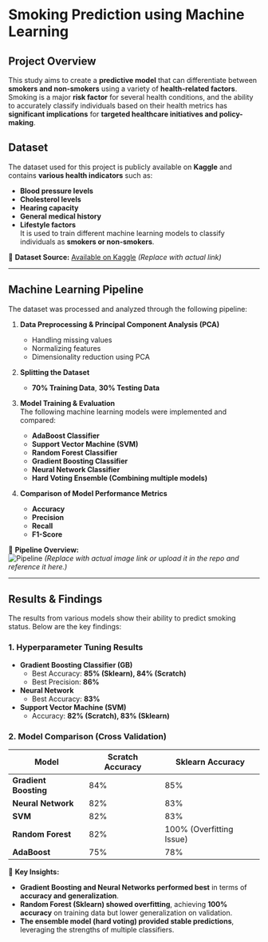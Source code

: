 # **Smoking Prediction using Machine Learning**

## **Project Overview**
This study aims to create a **predictive model** that can differentiate between **smokers and non-smokers** using a variety of **health-related factors**. Smoking is a major **risk factor** for several health conditions, and the ability to accurately classify individuals based on their health metrics has **significant implications** for **targeted healthcare initiatives and policy-making**.

## **Dataset**
The dataset used for this project is publicly available on **Kaggle** and contains **various health indicators** such as:
- **Blood pressure levels**
- **Cholesterol levels**
- **Hearing capacity**
- **General medical history**
- **Lifestyle factors**  
It is used to train different machine learning models to classify individuals as **smokers or non-smokers**.

🔗 **Dataset Source:** [Available on Kaggle](https://www.kaggle.com/) *(Replace with actual link)*

---

## **Machine Learning Pipeline**
The dataset was processed and analyzed through the following pipeline:

1. **Data Preprocessing & Principal Component Analysis (PCA)**  
   - Handling missing values
   - Normalizing features
   - Dimensionality reduction using PCA

2. **Splitting the Dataset**  
   - **70% Training Data**, **30% Testing Data**

3. **Model Training & Evaluation**  
   The following machine learning models were implemented and compared:
   - **AdaBoost Classifier**
   - **Support Vector Machine (SVM)**
   - **Random Forest Classifier**
   - **Gradient Boosting Classifier**
   - **Neural Network Classifier**
   - **Hard Voting Ensemble (Combining multiple models)**

4. **Comparison of Model Performance Metrics**  
   - **Accuracy**
   - **Precision**
   - **Recall**
   - **F1-Score**

📌 **Pipeline Overview:**  
![Pipeline](your_image_link_here) *(Replace with actual image link or upload it in the repo and reference it here.)*

---

## **Results & Findings**
The results from various models show their ability to predict smoking status. Below are the key findings:

### **1. Hyperparameter Tuning Results**
- **Gradient Boosting Classifier (GB)**
  - Best Accuracy: **85% (Sklearn), 84% (Scratch)**
  - Best Precision: **86%**
- **Neural Network**
  - Best Accuracy: **83%**
- **Support Vector Machine (SVM)**
  - Accuracy: **82% (Scratch), 83% (Sklearn)**

### **2. Model Comparison (Cross Validation)**
| Model                  | Scratch Accuracy | Sklearn Accuracy |
|------------------------|-----------------|-----------------|
| **Gradient Boosting**  | 84%             | 85%             |
| **Neural Network**     | 82%             | 83%             |
| **SVM**               | 82%             | 83%             |
| **Random Forest**      | 82%             | 100% (Overfitting Issue) |
| **AdaBoost**          | 75%             | 78%             |

📌 **Key Insights:**
- **Gradient Boosting and Neural Networks performed best** in terms of **accuracy and generalization**.
- **Random Forest (Sklearn) showed overfitting**, achieving **100% accuracy** on training data but lower generalization on validation.
- **The ensemble model (hard voting) provided stable predictions**, leveraging the strengths of multiple classifiers.
